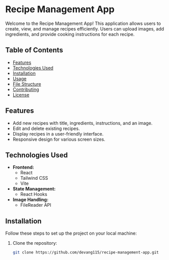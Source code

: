 # Recipe Management App

Welcome to the Recipe Management App! This application allows users to create, view, and manage recipes efficiently. Users can upload images, add ingredients, and provide cooking instructions for each recipe.

## Table of Contents

- [Features](#features)
- [Technologies Used](#technologies-used)
- [Installation](#installation)
- [Usage](#usage)
- [File Structure](#file-structure)
- [Contributing](#contributing)
- [License](#license)

## Features

- Add new recipes with title, ingredients, instructions, and an image.
- Edit and delete existing recipes.
- Display recipes in a user-friendly interface.
- Responsive design for various screen sizes.

## Technologies Used

- **Frontend:** 
  - React
  - Tailwind CSS
  - Vite
- **State Management:** 
  - React Hooks
- **Image Handling:** 
  - FileReader API

## Installation

Follow these steps to set up the project on your local machine:

1. Clone the repository:
   ```bash
   git clone https://github.com/devang115/recipe-management-app.git

